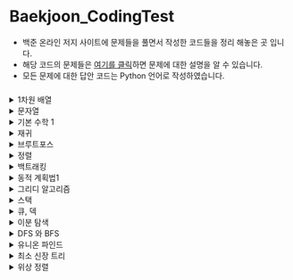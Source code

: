 # Baekjoon_CodingTest
- 백준 온라인 저지 사이트에 문제들을 풀면서 작성한 코드들을 정리 해놓은 곳 입니다.
- 해당 코드의 문제들은 [여기를 클릭](https://www.acmicpc.net/step)하면 문제에 대한 설명을 알 수 있습니다.
- 모든 문제에 대한 답안 코드는 Python 언어로 작성하였습니다.
### 
<details><summary> 1차원 배열 </summary>

- **배열을 사용해 봅시다.**
* [Baekjoon_10818_최소, 최대](https://github.com/gkcksrbs/Baekjoon_CodingTest/blob/master/src/1%EC%B0%A8%EC%9B%90%20%EB%B0%B0%EC%97%B4/Baekjoon_10818_%EC%B5%9C%EC%86%8C%2C%20%EC%B5%9C%EB%8C%80.py)
* [Baekjoon_2562_최댓값](https://github.com/gkcksrbs/Baekjoon_CodingTest/blob/master/src/1%EC%B0%A8%EC%9B%90%20%EB%B0%B0%EC%97%B4/Baekjoon_2562_%EC%B5%9C%EB%8C%93%EA%B0%92.py)
* [Baekoon_2577_숫자의 개수](https://github.com/gkcksrbs/Baekjoon_CodingTest/blob/master/src/1%EC%B0%A8%EC%9B%90%20%EB%B0%B0%EC%97%B4/Baekjoon_2577_%EC%88%AB%EC%9E%90%EC%9D%98%20%EA%B0%9C%EC%88%98.py)
* [Baekjoon_3052_나머지](https://github.com/gkcksrbs/Baekjoon_CodingTest/blob/master/src/1%EC%B0%A8%EC%9B%90%20%EB%B0%B0%EC%97%B4/Baekjoon_3052_%EB%82%98%EB%A8%B8%EC%A7%80.py)
* [Baekjoon_1546_평균](https://github.com/gkcksrbs/Baekjoon_CodingTest/blob/master/src/1%EC%B0%A8%EC%9B%90%20%EB%B0%B0%EC%97%B4/Baekjoon_1546_%ED%8F%89%EA%B7%A0.py)
* [Baekjoon_8958_OX퀴즈](https://github.com/gkcksrbs/Baekjoon_CodingTest/blob/master/src/1%EC%B0%A8%EC%9B%90%20%EB%B0%B0%EC%97%B4/Baekjoon_8958_OX%ED%80%B4%EC%A6%88.py)
* [Baekjoon_4344_평균은 넘겠지](https://github.com/gkcksrbs/Baekjoon_CodingTest/blob/master/src/1%EC%B0%A8%EC%9B%90%20%EB%B0%B0%EC%97%B4/Baekjoon_4344_%ED%8F%89%EA%B7%A0%EC%9D%80%20%EB%84%98%EA%B2%A0%EC%A7%80.py)

</details>

<details><summary> 문자열 </summary>

- **문자열들을 다루는 문제들을 해결해 봅시다.**
* [Baekjoon_11654_아스키코드](https://github.com/gkcksrbs/Baekjoon_CodingTest/blob/master/src/%EB%AC%B8%EC%9E%90%EC%97%B4/Baekjoon_11654_%EC%95%84%EC%8A%A4%ED%82%A4%EC%BD%94%EB%93%9C.py)
* [Baekjoon_11720_숫자의 합](https://github.com/gkcksrbs/Baekjoon_CodingTest/blob/master/src/%EB%AC%B8%EC%9E%90%EC%97%B4/Baekjoon_11720_%EC%88%AB%EC%9E%90%EC%9D%98%20%ED%95%A9.py)
* [Baekjoon_10809_알파벳 찾기](https://github.com/gkcksrbs/Baekjoon_CodingTest/blob/master/src/%EB%AC%B8%EC%9E%90%EC%97%B4/Baekjoon_10809_%EC%95%8C%ED%8C%8C%EB%B2%B3%20%EC%B0%BE%EA%B8%B0.py)
* [Baekjoon_2675_문자열반복](https://github.com/gkcksrbs/Baekjoon_CodingTest/blob/master/src/%EB%AC%B8%EC%9E%90%EC%97%B4/Baekjoon_2675_%EB%AC%B8%EC%9E%90%EC%97%B4%EB%B0%98%EB%B3%B5.py)
* [Baekjoon_1157_단어 공부](https://github.com/gkcksrbs/Baekjoon_CodingTest/blob/master/src/%EB%AC%B8%EC%9E%90%EC%97%B4/Baekjoon_1157_%EB%8B%A8%EC%96%B4%20%EA%B3%B5%EB%B6%80.py)
* [Baekjoon_1152_단어의 개수](https://github.com/gkcksrbs/Baekjoon_CodingTest/blob/master/src/%EB%AC%B8%EC%9E%90%EC%97%B4/Baekjoon_1152_%EB%8B%A8%EC%96%B4%EC%9D%98%20%EA%B0%9C%EC%88%98.py)
* [Baekjoon_2908_상수](https://github.com/gkcksrbs/Baekjoon_CodingTest/blob/master/src/%EB%AC%B8%EC%9E%90%EC%97%B4/Baekjoon_2908_%EC%83%81%EC%88%98.py)
* [Baekjoon_5622_다이얼](https://github.com/gkcksrbs/Baekjoon_CodingTest/blob/master/src/%EB%AC%B8%EC%9E%90%EC%97%B4/Baekjoon_5622_%EB%8B%A4%EC%9D%B4%EC%96%BC.py)
* [Baekjoon_2941_크로아티아 알파벳](https://github.com/gkcksrbs/Baekjoon_CodingTest/blob/master/src/%EB%AC%B8%EC%9E%90%EC%97%B4/Baekjoon_2941_%ED%81%AC%EB%A1%9C%EC%95%84%ED%8B%B0%EC%95%84%20%EC%95%8C%ED%8C%8C%EB%B2%B3.py)
* [Baekjoon_1316_그룹 단어 체커](https://github.com/gkcksrbs/Baekjoon_CodingTest/blob/master/src/%EB%AC%B8%EC%9E%90%EC%97%B4/Baekjoon_1316_%EA%B7%B8%EB%A3%B9%20%EB%8B%A8%EC%96%B4%20%EC%B2%B4%EC%BB%A4.py)

</details>

<details><summary> 기본 수학 1 </summary>

- **수학 문제로 수학적 사고력을 길러봅시다.**
* [Baekjoon_1712_손익분기점](https://github.com/gkcksrbs/Baekjoon_CodingTest/blob/master/src/%EA%B8%B0%EB%B3%B8%20%EC%88%98%ED%95%99%201/Baekjoon_1712_%EC%86%90%EC%9D%B5%EB%B6%84%EA%B8%B0%EC%A0%90.py)
* [Baekjoon_2292_벌집]
* [Baekjoon_1193_분수찾기]
* [Baekoon_2869_달팽이는 올라가고 싶다]
* [Baekjoon_10250_ACM 호텔]
* [Baekjoon_2775_부녀회장이 될테야]
* [Baekjoon_2839_설탕 배달](https://github.com/gkcksrbs/Baekjoon_CodingTest/blob/master/src/%EA%B8%B0%EB%B3%B8%20%EC%88%98%ED%95%99%201/Baekjoon_2839_%EC%84%A4%ED%83%95%20%EB%B0%B0%EB%8B%AC.py)
* [Baekjoon_10757_큰 수 A+B]
* [Baekjoon_1011_ly me to the Alpha Centauri]
</details>

<details><summary> 재귀 </summary>

- **재귀함수를 다뤄봅시다.**
* [Baekjoon_10872_팩토리얼](https://github.com/gkcksrbs/Baekjoon_CodingTest/blob/master/src/%EC%9E%AC%EA%B7%80/Baekjoon_10872_%ED%8C%A9%ED%86%A0%EB%A6%AC%EC%96%BC.py)
* [Baekjoon_10870_피보나치 수 5](https://github.com/gkcksrbs/Baekjoon_CodingTest/blob/master/src/%EC%9E%AC%EA%B7%80/Baekjoon_10870_%ED%94%BC%EB%B3%B4%EB%82%98%EC%B9%98%20%EC%88%98%205.py)
* [Baekjoon_2447_별 찍기 - 10](https://github.com/gkcksrbs/Baekjoon_CodingTest/blob/master/src/%EC%9E%AC%EA%B7%80/Baekjoon_2447_%EB%B3%84%20%EC%B0%8D%EA%B8%B0%20-%2010.py)
* [Baekjoon_11729_하노이 탑 이동 순서](https://github.com/gkcksrbs/Baekjoon_CodingTest/blob/master/src/%EC%9E%AC%EA%B7%80/Baekjoon_11729_%ED%95%98%EB%85%B8%EC%9D%B4%20%ED%83%91%20%EC%9D%B4%EB%8F%99%20%EC%88%9C%EC%84%9C.py)
</details>

<details><summary> 브루트포스 </summary>

- **가장 간단한 알고리즘인, 모든 경우의 수를 검사하는 브루트 포스 알고리즘을 배워 봅시다.**
* [Baekjoon_2798_블랙잭](https://github.com/gkcksrbs/Baekjoon_CodingTest/blob/master/src/%EB%B8%8C%EB%A3%A8%ED%8A%B8%20%ED%8F%AC%EC%8A%A4/Baekjoon_2798_%EB%B8%94%EB%9E%99%EC%9E%AD.py)
* [Baekjoon_2231_분해합](https://github.com/gkcksrbs/Baekjoon_CodingTest/blob/master/src/%EB%B8%8C%EB%A3%A8%ED%8A%B8%20%ED%8F%AC%EC%8A%A4/Baekjoon_2231_%EB%B6%84%ED%95%B4%ED%95%A9.py)
* [Baekjoon_7568_덩치](https://github.com/gkcksrbs/Baekjoon_CodingTest/blob/master/src/%EB%B8%8C%EB%A3%A8%ED%8A%B8%20%ED%8F%AC%EC%8A%A4/Baekjoon_7568_%EB%8D%A9%EC%B9%98.py)
* [Baekjoon_1018_체스판 다시 칠하기](https://github.com/gkcksrbs/Baekjoon_CodingTest/blob/master/src/%EB%B8%8C%EB%A3%A8%ED%8A%B8%20%ED%8F%AC%EC%8A%A4/Baekjoon_1018_%EC%B2%B4%EC%8A%A4%ED%8C%90%20%EB%8B%A4%EC%8B%9C%20%EC%B9%A0%ED%95%98%EA%B8%B0.py)
* [Baekjoon_1436_영화감독 숌](https://github.com/gkcksrbs/Baekjoon_CodingTest/blob/master/src/%EB%B8%8C%EB%A3%A8%ED%8A%B8%20%ED%8F%AC%EC%8A%A4/Baekjoon_1436_%EC%98%81%ED%99%94%EA%B0%90%EB%8F%85%20%EC%88%8C.py)
</details>

<details><summary> 정렬 </summary>

- **배열의 원소를 순서대로 나열하는 알고리즘을 배워 봅시다.**
* [Beakjoon_2750_수 정렬하기](https://github.com/gkcksrbs/Baekjoon_CodingTest/blob/master/src/%EC%A0%95%EB%A0%AC/Beakjoon_2750_%EC%88%98%20%EC%A0%95%EB%A0%AC%ED%95%98%EA%B8%B0.py)
* [Baekjoon_2751_수 정렬하기 2](https://github.com/gkcksrbs/Baekjoon_CodingTest/blob/master/src/%EC%A0%95%EB%A0%AC/Baekjoon_2751_%EC%88%98%20%EC%A0%95%EB%A0%AC%ED%95%98%EA%B8%B0%202.py)
* [Baekjoon_10989_수 정렬하기 3](https://github.com/gkcksrbs/Baekjoon_CodingTest/blob/master/src/%EC%A0%95%EB%A0%AC/Baekjoon_10989_%EC%88%98%20%EC%A0%95%EB%A0%AC%ED%95%98%EA%B8%B0%203.py)
* [Baekjoon_2108_통계학](https://github.com/gkcksrbs/Baekjoon_CodingTest/blob/master/src/%EC%A0%95%EB%A0%AC/Baekjoon_2108_%ED%86%B5%EA%B3%84%ED%95%99.py)
* [Baekjoon_1427_소트인사이드](https://github.com/gkcksrbs/Baekjoon_CodingTest/blob/master/src/%EC%A0%95%EB%A0%AC/Baekjoon_1427_%EC%86%8C%ED%8A%B8%EC%9D%B8%EC%82%AC%EC%9D%B4%EB%93%9C.py)
* [Baekjoon_11650_좌표 정렬하기](https://github.com/gkcksrbs/Baekjoon_CodingTest/blob/master/src/%EC%A0%95%EB%A0%AC/Baekjoon_11650_%EC%A2%8C%ED%91%9C%20%EC%A0%95%EB%A0%AC%ED%95%98%EA%B8%B0.py)
* [Baekjoon_11651_좌표 정렬하기2](https://github.com/gkcksrbs/Baekjoon_CodingTest/blob/master/src/%EC%A0%95%EB%A0%AC/Baekjoon_11651_%EC%A2%8C%ED%91%9C%20%EC%A0%95%EB%A0%AC%ED%95%98%EA%B8%B02.py)
* [Baekjoon_1181_단어 정렬](https://github.com/gkcksrbs/Baekjoon_CodingTest/blob/master/src/%EC%A0%95%EB%A0%AC/Baekjoon_1181_%EB%8B%A8%EC%96%B4%20%EC%A0%95%EB%A0%AC.py)
* [Baekjoon_10814_나이순 정렬](https://github.com/gkcksrbs/Baekjoon_CodingTest/blob/master/src/%EC%A0%95%EB%A0%AC/Baekjoon_10814_%EB%82%98%EC%9D%B4%EC%88%9C%20%EC%A0%95%EB%A0%AC.py)
</details>

<details><summary> 백트래킹 </summary>

- **모든 경우를 탐색하는 백트래킹 알고리즘을 배워 봅시다.**
* [Baekjoon_15649_N과 M (1)](https://github.com/gkcksrbs/Baekjoon_CodingTest/blob/master/src/%EB%B0%B1%ED%8A%B8%EB%9E%98%ED%82%B9/Baekjoon_15649_N%EA%B3%BC%20M%20(1).py)
* [Baekjoon_15650_N과 M (2)](https://github.com/gkcksrbs/Baekjoon_CodingTest/blob/master/src/%EB%B0%B1%ED%8A%B8%EB%9E%98%ED%82%B9/Baekjoon_15650_N%EA%B3%BC%20M%20(2).py)
* [Baekjoon_15651_N과 M (3)](https://github.com/gkcksrbs/Baekjoon_CodingTest/blob/master/src/%EB%B0%B1%ED%8A%B8%EB%9E%98%ED%82%B9/Baekjoon_15651_N%EA%B3%BC%20M%20(3).py)
* [Baekjoon_15652_N과 M (4)](https://github.com/gkcksrbs/Baekjoon_CodingTest/blob/master/src/%EB%B0%B1%ED%8A%B8%EB%9E%98%ED%82%B9/Baekjoon_15652_N%EA%B3%BC%20M%20(4).py)
* [Baekjoon_9663_N-Queen](https://github.com/gkcksrbs/Baekjoon_CodingTest/blob/master/src/%EB%B0%B1%ED%8A%B8%EB%9E%98%ED%82%B9/Baekjoon_9663_N-Queen.py)
* [Baekjoon_2580_스도쿠](https://github.com/gkcksrbs/Baekjoon_CodingTest/blob/master/src/%EB%B0%B1%ED%8A%B8%EB%9E%98%ED%82%B9/Baekjoon_2580_%EC%8A%A4%EB%8F%84%EC%BF%A0.py)
* [Baekjoon_14888_연산자 끼워넣기](https://github.com/gkcksrbs/Baekjoon_CodingTest/blob/master/src/%EB%B0%B1%ED%8A%B8%EB%9E%98%ED%82%B9/Baekjoon_14888_%EC%97%B0%EC%82%B0%EC%9E%90%20%EB%81%BC%EC%9B%8C%EB%84%A3%EA%B8%B0.py)
* [Baekjoon_14889_스타트와 링크](https://github.com/gkcksrbs/Baekjoon_CodingTest/blob/master/src/%EB%B0%B1%ED%8A%B8%EB%9E%98%ED%82%B9/Baekjoon_14889_%EC%8A%A4%ED%83%80%ED%8A%B8%EC%99%80%20%EB%A7%81%ED%81%AC.py)
</details>

<details><summary> 동적 계획법1 </summary>

- **기초적인 동적 계획법 문제들을 풀어봅시다.**
* [Baekjoon_1003_피보나치 함수](https://github.com/gkcksrbs/Baekjoon_CodingTest/blob/master/src/%EB%8F%99%EC%A0%81%20%EA%B3%84%ED%9A%8D%EB%B2%95%201/Baekjoon_1003_%ED%94%BC%EB%B3%B4%EB%82%98%EC%B9%98%20%ED%95%A8%EC%88%98.py)
* [Baekjoon_9184_신나는 함수 실행]
* [Baekjoon_1904_01타일](https://github.com/gkcksrbs/Baekjoon_CodingTest/blob/master/src/%EB%8F%99%EC%A0%81%20%EA%B3%84%ED%9A%8D%EB%B2%95%201/Baekjoon_1904_01%ED%83%80%EC%9D%BC.py)
* [Baekjoon_9461_파도반 수열](https://github.com/gkcksrbs/Baekjoon_CodingTest/blob/master/src/%EB%8F%99%EC%A0%81%20%EA%B3%84%ED%9A%8D%EB%B2%95%201/Baekjoon_9461_%ED%8C%8C%EB%8F%84%EB%B0%98%20%EC%88%98%EC%97%B4.py)
* [Baekjoon_1149_RGB거리](https://github.com/gkcksrbs/Baekjoon_CodingTest/blob/master/src/%EB%8F%99%EC%A0%81%20%EA%B3%84%ED%9A%8D%EB%B2%95%201/Baekjoon_1149_RGB%EA%B1%B0%EB%A6%AC.py)
* [Baekjoon_1932_정수 삼각형]
* [Baekjoon_2579_계단 오르기](https://github.com/gkcksrbs/Baekjoon_CodingTest/blob/master/src/%EB%8F%99%EC%A0%81%20%EA%B3%84%ED%9A%8D%EB%B2%95%201/Baekjoon_2579_%EA%B3%84%EB%8B%A8%20%EC%98%A4%EB%A5%B4%EA%B8%B0.py)
* [Baekjoon_1463_1로 만들기](https://github.com/gkcksrbs/Baekjoon_CodingTest/blob/master/src/%EB%8F%99%EC%A0%81%20%EA%B3%84%ED%9A%8D%EB%B2%95%201/Baekjoon_1463_1%EB%A1%9C%20%EB%A7%8C%EB%93%A4%EA%B8%B0.py)
* [Baekjoon_10844_쉬운 계단 수](https://github.com/gkcksrbs/Baekjoon_CodingTest/blob/master/src/%EB%8F%99%EC%A0%81%20%EA%B3%84%ED%9A%8D%EB%B2%95%201/Baekjoon_10844_%EC%89%AC%EC%9A%B4%20%EA%B3%84%EB%8B%A8%20%EC%88%98.py)
* [Baekjoon_2156_포도주 시식](https://github.com/gkcksrbs/Baekjoon_CodingTest/blob/master/src/%EB%8F%99%EC%A0%81%20%EA%B3%84%ED%9A%8D%EB%B2%95%201/Baekjoon__2156_%ED%8F%AC%EB%8F%84%EC%A3%BC%20%EC%8B%9C%EC%8B%9D.py)
* [Baekjoon_11053_가장 긴 증가하는 부분 수열]
* [Baekjoon_11054_가장 긴 바이토닉 부분 수열]
* [Baekjoon_2565_전깃줄]
* [Baekjoon_9251_LCS]
* [Baekjoon_1912_연속합]
* [Baekjoon_12865_평범한 배낭]
</details>

<details><summary> 그리디 알고리즘 </summary>

- **특정 상황에서 성립하는 그리디 알고리즘을 배워 봅시다.**
* [Baekjoon_11047_동전 0](https://github.com/gkcksrbs/Baekjoon_CodingTest/blob/master/src/%EA%B7%B8%EB%A6%AC%EB%94%94%20%EC%95%8C%EA%B3%A0%EB%A6%AC%EC%A6%98/Baekjoon_11047_%EB%8F%99%EC%A0%84%200.py)
* [Baekjoon_1931_회의실배정](https://github.com/gkcksrbs/Baekjoon_CodingTest/blob/master/src/%EA%B7%B8%EB%A6%AC%EB%94%94%20%EC%95%8C%EA%B3%A0%EB%A6%AC%EC%A6%98/Baekjoon_1931_%ED%9A%8C%EC%9D%98%EC%8B%A4%EB%B0%B0%EC%A0%95.py)
* [Baekjoon_11399_ATM](https://github.com/gkcksrbs/Baekjoon_CodingTest/blob/master/src/%EA%B7%B8%EB%A6%AC%EB%94%94%20%EC%95%8C%EA%B3%A0%EB%A6%AC%EC%A6%98/Baekjoon_11399_ATM.py)
* [Baekjoon_1541_잃어버린 괄호](https://github.com/gkcksrbs/Baekjoon_CodingTest/blob/master/src/%EA%B7%B8%EB%A6%AC%EB%94%94%20%EC%95%8C%EA%B3%A0%EB%A6%AC%EC%A6%98/Baekjoon_1541_%EC%9E%83%EC%96%B4%EB%B2%84%EB%A6%B0%20%EA%B4%84%ED%98%B8.py)
* [Baekjoon_13305_주유소]
</details>

<details><summary> 스택 </summary>

- **스택을 구현하고 사용해 봅시다.**
* [Baekjoon_10828_스택](https://github.com/gkcksrbs/Baekjoon_CodingTest/blob/master/src/%EC%8A%A4%ED%83%9D/Baekjoon_10828_%EC%8A%A4%ED%83%9D.py)
* [Baekjoon_10773_제로](https://github.com/gkcksrbs/Baekjoon_CodingTest/blob/master/src/%EC%8A%A4%ED%83%9D/Baekjoon_10773_%EC%A0%9C%EB%A1%9C.py)
* [Baekjoon_9012_괄호](https://github.com/gkcksrbs/Baekjoon_CodingTest/blob/master/src/%EC%8A%A4%ED%83%9D/Baekjoon_9012_%EA%B4%84%ED%98%B8.py)
* [Baekjoon_4949_균형잡힌 세상](https://github.com/gkcksrbs/Baekjoon_CodingTest/blob/master/src/%EC%8A%A4%ED%83%9D/Baekjoon_4949_%EA%B7%A0%ED%98%95%EC%9E%A1%ED%9E%8C%20%EC%84%B8%EC%83%81.py)
* [Baekjoon_1874_스택 수열](https://github.com/gkcksrbs/Baekjoon_CodingTest/blob/master/src/%EC%8A%A4%ED%83%9D/Baekjoon_1874_%EC%8A%A4%ED%83%9D%20%EC%88%98%EC%97%B4.py)
* [Baekjoon_17298_오큰수]
</details>

<details><summary> 큐, 덱 </summary>

- **큐와 덱을 구현하고 사용해 봅시다.**
* [Baekjoon_18258_큐 2](https://github.com/gkcksrbs/Baekjoon_CodingTest/blob/master/src/%ED%81%90%2C%20%EB%8D%B1/Baekjoon_18258_%ED%81%90%202.py)
* [Baekjoon_2164_카드2](https://github.com/gkcksrbs/Baekjoon_CodingTest/blob/master/src/%ED%81%90%2C%20%EB%8D%B1/Baekjoon_2164_%EC%B9%B4%EB%93%9C2.py)
* [Baekjoon_11866_요세푸스 문제 0](https://github.com/gkcksrbs/Baekjoon_CodingTest/blob/master/src/%ED%81%90%2C%20%EB%8D%B1/Baekjoon_11866_%EC%9A%94%EC%84%B8%ED%91%B8%EC%8A%A4%20%EB%AC%B8%EC%A0%9C%200.py)
* [Baekjoon_1966_프린터 큐](https://github.com/gkcksrbs/Baekjoon_CodingTest/blob/master/src/%ED%81%90%2C%20%EB%8D%B1/Baekjoon_1966_%ED%94%84%EB%A6%B0%ED%84%B0%20%ED%81%90.py)
* [Baekjoon_10866_덱](https://github.com/gkcksrbs/Baekjoon_CodingTest/blob/master/src/%ED%81%90%2C%20%EB%8D%B1/Baekjoon_10866_%EB%8D%B1.py)
* [Baekjoon_1021_회전하는 큐](https://github.com/gkcksrbs/Baekjoon_CodingTest/blob/master/src/%ED%81%90%2C%20%EB%8D%B1/Baekjoon_1021_%ED%9A%8C%EC%A0%84%ED%95%98%EB%8A%94%20%ED%81%90.py)
* [Baekjoon_5430_AC](https://github.com/gkcksrbs/Baekjoon_CodingTest/blob/master/src/%ED%81%90%2C%20%EB%8D%B1/Baekjoon_5430_AC.py)
</details>

<details><summary> 이분 탐색 </summary>

- **이분 탐색 알고리즘을 배워 봅시다.**
* [Baekjoon_1920_수 찾기](https://github.com/gkcksrbs/Baekjoon_CodingTest/blob/master/src/%EC%9D%B4%EB%B6%84%20%ED%83%90%EC%83%89/Baekjoon_1920_%EC%88%98%20%EC%B0%BE%EA%B8%B0.py)
* [Baekjoon_10816_숫자 카드 2](https://github.com/gkcksrbs/Baekjoon_CodingTest/blob/master/src/%EC%9D%B4%EB%B6%84%20%ED%83%90%EC%83%89/Baekjoon_10816_%EC%88%AB%EC%9E%90%20%EC%B9%B4%EB%93%9C%202.py)
* [Baekjoon_1654_랜선 자르기](https://github.com/gkcksrbs/Baekjoon_CodingTest/blob/master/src/%EC%9D%B4%EB%B6%84%20%ED%83%90%EC%83%89/Baekjoon_1654_%EB%9E%9C%EC%84%A0%20%EC%9E%90%EB%A5%B4%EA%B8%B0.py)
* [Baekjoon_2805_나무 자르기](https://github.com/gkcksrbs/Baekjoon_CodingTest/blob/master/src/%EC%9D%B4%EB%B6%84%20%ED%83%90%EC%83%89/Baekjoon_2805_%EB%82%98%EB%AC%B4%20%EC%9E%90%EB%A5%B4%EA%B8%B0.py)
* [Baekjoon_2110_공유기 설치](https://github.com/gkcksrbs/Baekjoon_CodingTest/blob/master/src/%EC%9D%B4%EB%B6%84%20%ED%83%90%EC%83%89/Baekjoon_2110_%EA%B3%B5%EC%9C%A0%EA%B8%B0%20%EC%84%A4%EC%B9%98.py)
* [Baekjoon_1300_K번째 수](https://github.com/gkcksrbs/Baekjoon_CodingTest/blob/master/src/%EC%9D%B4%EB%B6%84%20%ED%83%90%EC%83%89/Baekjoon_1300_K%EB%B2%88%EC%A7%B8%20%EC%88%98.py)
* [Baekjoon_12015_가장 긴 증가하는 부분 수열 2](https://github.com/gkcksrbs/Baekjoon_CodingTest/blob/master/src/%EC%9D%B4%EB%B6%84%20%ED%83%90%EC%83%89/Baekjoon_12015_%EA%B0%80%EC%9E%A5%20%EA%B8%B4%20%EC%A6%9D%EA%B0%80%ED%95%98%EB%8A%94%20%EB%B6%80%EB%B6%84%20%EC%88%98%EC%97%B4%202.py)

</details>

<details><summary> DFS 와 BFS </summary>

- **그래프를 순회하는 알고리즘을 배워 봅시다.**
* [Baekjoon_1260_DFS와 BFS](https://github.com/gkcksrbs/Baekjoon_CodingTest/blob/master/src/DFS%EC%99%80%20BFS/Baekjoon_1260_DFS%EC%99%80%20BFS.py)
* [Baekjoon_2606_바이러스](https://github.com/gkcksrbs/Baekjoon_CodingTest/blob/master/src/DFS%EC%99%80%20BFS/Baekjoon_2606_%EB%B0%94%EC%9D%B4%EB%9F%AC%EC%8A%A4.py)
* [Baekjoon_2667_단지번호붙이기](https://github.com/gkcksrbs/Baekjoon_CodingTest/blob/master/src/DFS%EC%99%80%20BFS/Baekjoon_2667_%EB%8B%A8%EC%A7%80%EB%B2%88%ED%98%B8%EB%B6%99%EC%9D%B4%EA%B8%B0.py)
* [Baekjoon_1012_유기농 배추](https://github.com/gkcksrbs/Baekjoon_CodingTest/blob/master/src/DFS%EC%99%80%20BFS/Baekjoon_1012_%EC%9C%A0%EA%B8%B0%EB%86%8D%20%EB%B0%B0%EC%B6%94.py)
* [Baekjoon_2178_미로 탐색](https://github.com/gkcksrbs/Baekjoon_CodingTest/blob/master/src/DFS%EC%99%80%20BFS/Baekjoon_2178_%EB%AF%B8%EB%A1%9C%20%ED%83%90%EC%83%89.py)
* [Baekjoon_7576_토마토](https://github.com/gkcksrbs/Baekjoon_CodingTest/blob/master/src/DFS%EC%99%80%20BFS/Baekjoon_7576_%ED%86%A0%EB%A7%88%ED%86%A0.py)
* [Baekjoon_7569_토마토](https://github.com/gkcksrbs/Baekjoon_CodingTest/blob/master/src/DFS%EC%99%80%20BFS/Baekjoon_7569_%ED%86%A0%EB%A7%88%ED%86%A0.py)
* [Baekjoon_1697_숨바꼭질](https://github.com/gkcksrbs/Baekjoon_CodingTest/blob/master/src/DFS%EC%99%80%20BFS/Baekjoon_1697_%EC%88%A8%EB%B0%94%EA%BC%AD%EC%A7%88.py)
* [Baekjoon_2206_벽 부수고 이동하기](https://github.com/gkcksrbs/Baekjoon_CodingTest/blob/master/src/DFS%EC%99%80%20BFS/Baekjoon_2206_%EB%B2%BD%20%EB%B6%80%EC%88%98%EA%B3%A0%20%EC%9D%B4%EB%8F%99%ED%95%98%EA%B8%B0.py)
* [Baekjoon_7562_나이트의 이동]
* [Baekjoon_1707_이분 그래프]
</details>

<details><summary> 유니온 파인드 </summary>

- **유니온 파인드(또는 disjoint set, 상호 배타적 집합, ...) 자료구조를 배워 봅시다.**
* [Baekjoon_1717_집합의 표현](https://github.com/gkcksrbs/Baekjoon_CodingTest/blob/master/src/%EC%9C%A0%EB%8B%88%EC%98%A8%20%ED%8C%8C%EC%9D%B8%EB%93%9C/Baekjoon_1717_%EC%A7%91%ED%95%A9%EC%9D%98%20%ED%91%9C%ED%98%84.py)
* [Baekjoon_1976_여행 가자](https://github.com/gkcksrbs/Baekjoon_CodingTest/blob/master/src/%EC%9C%A0%EB%8B%88%EC%98%A8%20%ED%8C%8C%EC%9D%B8%EB%93%9C/Baekjoon_1976_%EC%97%AC%ED%96%89%20%EA%B0%80%EC%9E%90.py)
* [Baekjoon_4195_친구 네트워크](https://github.com/gkcksrbs/Baekjoon_CodingTest/blob/master/src/%EC%9C%A0%EB%8B%88%EC%98%A8%20%ED%8C%8C%EC%9D%B8%EB%93%9C/Baekjoon_4195_%EC%B9%9C%EA%B5%AC%20%EB%84%A4%ED%8A%B8%EC%9B%8C%ED%81%AC.py)
* [Baekjoon_20040_사이클 게임]
</details>

<details><summary> 최소 신장 트리 </summary>

- **최소 비용으로 그래프의 모든 정점을 연결해 봅시다.**
* [Baekjoon_9372_상근이의 여행](https://github.com/gkcksrbs/Baekjoon_CodingTest/blob/master/src/%EC%B5%9C%EC%86%8C%20%EC%8B%A0%EC%9E%A5%20%ED%8A%B8%EB%A6%AC/Baekjoon_9372_%EC%83%81%EA%B7%BC%EC%9D%B4%EC%9D%98%20%EC%97%AC%ED%96%89.py)
* [Baekjoon_1197_최소 스패닝 트리](https://github.com/gkcksrbs/Baekjoon_CodingTest/blob/master/src/%EC%B5%9C%EC%86%8C%20%EC%8B%A0%EC%9E%A5%20%ED%8A%B8%EB%A6%AC/Baekjoon_1197_%EC%B5%9C%EC%86%8C%20%EC%8A%A4%ED%8C%A8%EB%8B%9D%20%ED%8A%B8%EB%A6%AC.py)
* [Baekjoon_4386_별자리 만들기](https://github.com/gkcksrbs/Baekjoon_CodingTest/blob/master/src/%EC%B5%9C%EC%86%8C%20%EC%8B%A0%EC%9E%A5%20%ED%8A%B8%EB%A6%AC/Baekjoon_4386_%EB%B3%84%EC%9E%90%EB%A6%AC%20%EB%A7%8C%EB%93%A4%EA%B8%B0.py)
* [Baekjoon_1774_우주신과의 교감](https://github.com/gkcksrbs/Baekjoon_CodingTest/blob/master/src/%EC%B5%9C%EC%86%8C%20%EC%8B%A0%EC%9E%A5%20%ED%8A%B8%EB%A6%AC/Baekjoon_1774_%EC%9A%B0%EC%A3%BC%EC%8B%A0%EA%B3%BC%EC%9D%98%20%EA%B5%90%EA%B0%90.py)
* [Baekjoon_2887_행성 터널](https://github.com/gkcksrbs/Baekjoon_CodingTest/blob/master/src/%EC%B5%9C%EC%86%8C%20%EC%8B%A0%EC%9E%A5%20%ED%8A%B8%EB%A6%AC/Baekjoon_2887_%ED%96%89%EC%84%B1%20%ED%84%B0%EB%84%90.py)
* [Baekjoon_17472_다리 만들기 2]
</details>

<details><summary> 위상 정렬 </summary>

- **간선에 방향이 있는 그래프의 정점을 나열해 역방향이 없게 만드는 알고리즘을 다뤄 봅시다.**
* [Baekjoon_2252_줄 세우기](https://github.com/gkcksrbs/Baekjoon_CodingTest/blob/master/src/%EC%9C%84%EC%83%81%20%EC%A0%95%EB%A0%AC/Baekjoon_2252_%EC%A4%84%20%EC%84%B8%EC%9A%B0%EA%B8%B0.py)
* [Baekjoon_3665_최종 순위](https://github.com/gkcksrbs/Baekjoon_CodingTest/blob/master/src/%EC%9C%84%EC%83%81%20%EC%A0%95%EB%A0%AC/Baekjoon_3665_%EC%B5%9C%EC%A2%85%20%EC%88%9C%EC%9C%84.py)
* [Baekjoon_1005_ACM Craft]
* [Baekjoon_1766_문제집]
</details>


